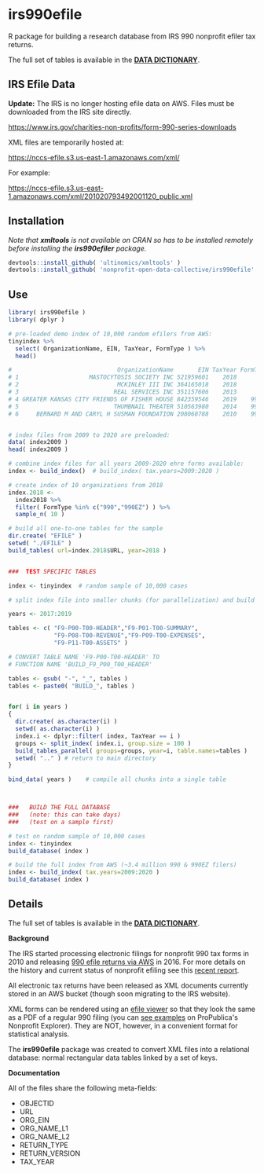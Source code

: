# irs990efile

R package for building a research database from IRS 990 nonprofit efiler tax returns. 

The full set of tables is available in the [**DATA DICTIONARY**](https://nonprofit-open-data-collective.github.io/irs990efile/data-dictionary/data-dictionary.html).

## IRS Efile Data

**Update:** The IRS is no longer hosting efile data on AWS. Files must be downloaded from the IRS site directly.

https://www.irs.gov/charities-non-profits/form-990-series-downloads

XML files are temporarily hosted at: 

https://nccs-efile.s3.us-east-1.amazonaws.com/xml/

For example: 

https://nccs-efile.s3.us-east-1.amazonaws.com/xml/201020793492001120_public.xml


## Installation

*Note that **xmltools** is not available on CRAN so has to be installed remotely before installing the **irs990efiler** package.*

```r
devtools::install_github( 'ultinomics/xmltools' )
devtools::install_github( 'nonprofit-open-data-collective/irs990efile' )
```



## Use

```r
library( irs990efile )
library( dplyr )

# pre-loaded demo index of 10,000 random efilers from AWS:
tinyindex %>% 
  select( OrganizationName, EIN, TaxYear, FormType ) %>% 
  head()

#                              OrganizationName       EIN TaxYear FormType
# 1                    MASTOCYTOSIS SOCIETY INC 521959601    2018      990
# 2                            MCKINLEY III INC 364165018    2018      990
# 3                           REAL SERVICES INC 351157606    2013      990
# 4 GREATER KANSAS CITY FRIENDS OF FISHER HOUSE 842359546    2019    990EZ
# 5                           THUMBNAIL THEATER 510563980    2014    990EZ
# 6     BERNARD M AND CARYL H SUSMAN FOUNDATION 208068788    2010    990PF


# index files from 2009 to 2020 are preloaded: 
data( index2009 )
head( index2009 )

# combine index files for all years 2009-2020 ehre forms available: 
index <- build_index()  # build_index( tax.years=2009:2020 )

# create index of 10 organizations from 2018  
index.2018 <-
  index2018 %>% 
  filter( FormType %in% c("990","990EZ") ) %>%
  sample_n( 10 )

# build all one-to-one tables for the sample
dir.create( "EFILE" )
setwd( "./EFILE" )
build_tables( url=index.2018$URL, year=2018 )


###  TEST SPECIFIC TABLES

index <- tinyindex  # random sample of 10,000 cases

# split index file into smaller chunks (for parallelization) and build tables 

years <- 2017:2019

tables <- c( "F9-P00-T00-HEADER","F9-P01-T00-SUMMARY",
             "F9-P08-T00-REVENUE","F9-P09-T00-EXPENSES",
             "F9-P11-T00-ASSETS" )

# CONVERT TABLE NAME 'F9-P00-T00-HEADER' TO 
# FUNCTION NAME 'BUILD_F9_P00_T00_HEADER'

tables <- gsub( "-", "_", tables )
tables <- paste0( "BUILD_", tables )


for( i in years )
{
  dir.create( as.character(i) )
  setwd( as.character(i) )
  index.i <- dplyr::filter( index, TaxYear == i )
  groups <- split_index( index.i, group.size = 100 )
  build_tables_parallel( groups=groups, year=i, table.names=tables )
  setwd( ".." ) # return to main directory 
}

bind_data( years )    # compile all chunks into a single table



###   BUILD THE FULL DATABASE
###   (note: this can take days) 
###   (test on a sample first) 

# test on random sample of 10,000 cases
index <- tinyindex  
build_database( index ) 

# build the full index from AWS (~3.4 million 990 & 990EZ filers)
index <- build_index( tax.years=2009:2020 )
build_database( index ) 

```

## Details

The full set of tables is available in the [**DATA DICTIONARY**](https://nonprofit-open-data-collective.github.io/irs990efile/data-dictionary/data-dictionary.html).

**Background**

The IRS started processing electronic filings for nonprofit 990 tax forms in 2010 and releasing [990 efile returns via AWS](https://registry.opendata.aws/irs990/) in 2016. For more details on the history and current status of nonprofit efiling see this [recent report](www/pubs/Stories-from-the-Frontier-April-2022.pdf). 

All electronic tax returns have been released as XML documents currently stored in an AWS bucket (though soon migrating to the IRS website). 

XML forms can be rendered using an [efile viewer](https://github.com/betson/irs-efile-viewer) so that they look the same as a PDF of a regular 990 filing (you can [see examples](https://projects.propublica.org/nonprofits/organizations/237315236) on ProPublica's Nonprofit Explorer). They are NOT, however, in a convenient format for statistical analysis.

The **irs990efile** package was created to convert XML files into a relational database: normal rectangular data tables linked by a set of keys. 

**Documentation**

All of the files share the following meta-fields: 

* OBJECTID  
* URL                         
* ORG_EIN  
* ORG_NAME_L1                 
* ORG_NAME_L2  
* RETURN_TYPE  
* RETURN_VERSION               
* TAX_YEAR  





